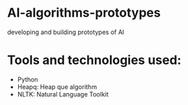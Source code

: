 # AI-algorithms-prototypes
developing and building prototypes of AI 

# Tools and technologies used:
* Python
* Heapq: Heap que algorithm
* NLTK: Natural Language Toolkit 
